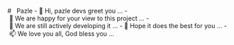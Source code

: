  #   Pazle
 - 👋 Hi, pazle devs greet you ... 
 - 👀 We are happy for your view to this project ... 
 - 🌱 We are still actively developing it ... 
 - 💞️ Hope it does the best for you ... 
 - 📫 We love you all, God bless you ... 
  
 <!---pazle/pazle is a ✨ special ✨ repository because its `README.md` (this file) appears on your GitHub profile. 
 You can click the Preview link to take a look at your changes. 
 --->
